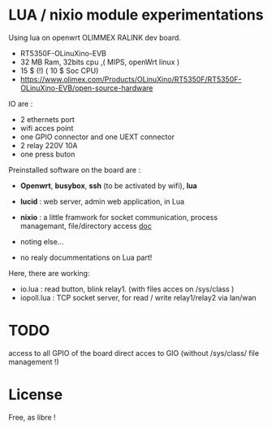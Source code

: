 LUA / nixio module experimentations
===

Using lua on openwrt OLIMMEX RALINK dev board.
* RT5350F-OLinuXino-EVB
* 32 MB Ram, 32bits cpu ,( MIPS, openWrt linux )
* 15 $ (!) ( 10 $ Soc CPU)
* https://www.olimex.com/Products/OLinuXino/RT5350F/RT5350F-OLinuXino-EVB/open-source-hardware

IO are :
* 2 ethernets port
* wifi acces point
* one GPIO connector and one UEXT connector
* 2 relay 220V 10A
* one press buton


Preinstalled software on the board are :
* **Openwrt**, **busybox**, **ssh** (to be activated by wifi), **lua**
* **lucid** : web server, admin web application, in Lua
* **nixio** : a little framwork for socket communication, process managemant, file/directory access
   [doc](https://neopallium.github.io/nixio/modules/nixio.html)

* noting else...
* no realy docummentations on Lua part!

Here, there are working:
* io.lua : read button, blink relay1. (with files acces on /sys/class )
* iopoll.lua : TCP socket server, for read / write relay1/relay2 via lan/wan

TODO
===

access to all GPIO of the board
direct acces to GIO (without /sys/class/ file management !)

License
===
Free, as libre !
